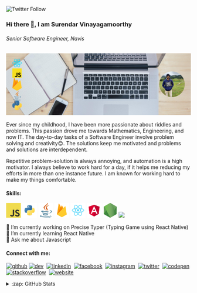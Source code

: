 ![Twitter Follow](https://img.shields.io/twitter/follow/radnerus93?label=Follow%20Surendar%20Vinayagamoorthy&style=social)

### Hi there 👋, I am Surendar Vinayagamoorthy
###### Senior Software Engineer, Navis
![Senior Software Engineer, DMI](https://raw.githubusercontent.com/radnerus/radnerus/master/Suren_Profile.png)

Ever since my childhood, I have been more passionate about riddles and problems. This passion drove me towards Mathematics, Engineering, and now IT. The day-to-day tasks of a Software Engineer involve problem solving and creativity😊. The solutions keep me motivated and problems and solutions are interdependent. 

Repetitive problem-solution is always annoying, and automation is a high motivator. I always believe to work hard for a day, if it helps me reducing my efforts in more than one instance future. I am known for working hard to make my things comfortable.

#### Skills:
[<img src="https://raw.githubusercontent.com/github/explore/80688e429a7d4ef2fca1e82350fe8e3517d3494d/topics/javascript/javascript.png" height='40' />](https://github.com/radnerus)
[<img src="https://raw.githubusercontent.com/github/explore/80688e429a7d4ef2fca1e82350fe8e3517d3494d/topics/python/python.png" height='40' />](https://github.com/radnerus)
[<img src="https://raw.githubusercontent.com/github/explore/80688e429a7d4ef2fca1e82350fe8e3517d3494d/topics/java/java.png" height='40' />](https://github.com/radnerus)
[<img src="https://raw.githubusercontent.com/github/explore/80688e429a7d4ef2fca1e82350fe8e3517d3494d/topics/firebase/firebase.png" height='40' />](https://github.com/radnerus)
[<img src="https://raw.githubusercontent.com/github/explore/80688e429a7d4ef2fca1e82350fe8e3517d3494d/topics/react/react.png" height='40' />](https://github.com/radnerus)
[<img src="https://raw.githubusercontent.com/github/explore/80688e429a7d4ef2fca1e82350fe8e3517d3494d/topics/angular/angular.png" height='40' />](https://github.com/radnerus)
[<img src="https://raw.githubusercontent.com/github/explore/80688e429a7d4ef2fca1e82350fe8e3517d3494d/topics/nodejs/nodejs.png" height='40' />](https://github.com/radnerus)
[<img src="https://raw.githubusercontent.com/spring-projects/spring-framework/master/src/docs/spring-framework.png" height='40' />](https://github.com/radnerus)

🔭 I’m currently working on Precise Typer (Typing Game using React Native)  
🌱 I’m currently learning React Native  
💬 Ask me about Javascript  

#### Connect with me:
[<img src='https://cdn.jsdelivr.net/npm/simple-icons@3.0.1/icons/github.svg' alt='github' height='40'>](https://github.com/radnerus)&nbsp;[<img src='https://cdn.jsdelivr.net/npm/simple-icons@3.0.1/icons/dev-dot-to.svg' alt='dev' height='40'>](https://dev.to/radnerus)&nbsp;  [<img src='https://cdn.jsdelivr.net/npm/simple-icons@3.0.1/icons/linkedin.svg' alt='linkedin' height='40'>](https://www.linkedin.com/in/radnerus/)&nbsp;  [<img src='https://cdn.jsdelivr.net/npm/simple-icons@3.0.1/icons/facebook.svg' alt='facebook' height='40'>](https://www.facebook.com/radnerus)&nbsp;  [<img src='https://cdn.jsdelivr.net/npm/simple-icons@3.0.1/icons/instagram.svg' alt='instagram' height='40'>](https://www.instagram.com/radnerus/)&nbsp;  [<img src='https://cdn.jsdelivr.net/npm/simple-icons@3.0.1/icons/twitter.svg' alt='twitter' height='40'>](https://twitter.com/radnerus93)&nbsp;  [<img src='https://cdn.jsdelivr.net/npm/simple-icons@3.0.1/icons/codepen.svg' alt='codepen' height='40'>](https://codepen.io/radnerus)&nbsp;  [<img src='https://cdn.jsdelivr.net/npm/simple-icons@3.0.1/icons/stackoverflow.svg' alt='stackoverflow' height='40'>](https://stackoverflow.com/users/radnerus)&nbsp;  [<img src='https://cdn.jsdelivr.net/npm/simple-icons@3.0.1/icons/icloud.svg' alt='website' height='40'>](https://surendar.dev)  

<details>
  <summary>:zap: GitHub Stats</summary>
  <img src="https://github-readme-stats.radnerus.vercel.app/api?username=radnerus&show_icons=true&hide_border=true" alt="GitHub stats" />
</details>
